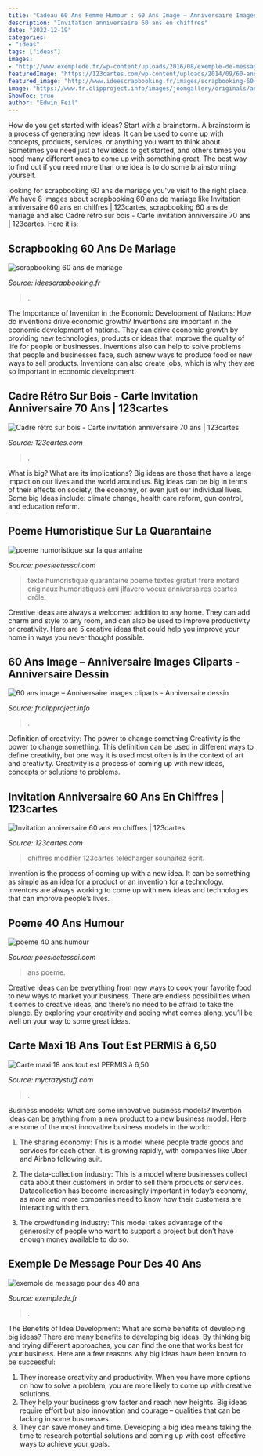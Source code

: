 ```yaml
---
title: "Cadeau 60 Ans Femme Humour : 60 Ans Image – Anniversaire Images Cliparts"
description: "Invitation anniversaire 60 ans en chiffres"
date: "2022-12-19"
categories:
- "ideas"
tags: ["ideas"]
images:
- "http://www.exemplede.fr/wp-content/uploads/2016/08/exemple-de-message-pour-des-40-ans.jpg"
featuredImage: "https://123cartes.com/wp-content/uploads/2014/09/60-ans-en-chiffres.jpg"
featured_image: "http://www.ideescrapbooking.fr/images/scrapbooking-60-ans-de-mariage_3.jpg"
image: "https://www.fr.clipproject.info/images/joomgallery/originals/anniversaire_36/60_ans_image__anniversaire_images_cliparts_20160413_1988124434.png"
ShowToc: true
author: "Edwin Feil"
---
```



How do you get started with ideas?
Start with a brainstorm. A brainstorm is a process of generating new ideas. It can be used to come up with concepts, products, services, or anything you want to think about. Sometimes you need just a few ideas to get started, and others times you need many different ones to come up with something great. The best way to find out if you need more than one idea is to do some brainstorming yourself.

	

		
looking for scrapbooking 60 ans de mariage you've visit to the right place. We have 8 Images about scrapbooking 60 ans de mariage like Invitation anniversaire 60 ans en chiffres | 123cartes, scrapbooking 60 ans de mariage and also Cadre rétro sur bois - Carte invitation anniversaire 70 ans | 123cartes. Here it is:
		
    
## Scrapbooking 60 Ans De Mariage

<img loading=lazy src="http://www.ideescrapbooking.fr/images/scrapbooking-60-ans-de-mariage_3.jpg" onerror="this.onerror=null;this.src='https://tse4.mm.bing.net/th?id=OIP.LxSGDyOMEOcLCatS6g7LiQHaE8&amp;pid=15.1';" alt="scrapbooking 60 ans de mariage">

_Source: ideescrapbooking.fr_

>. 

	

The Importance of Invention in the Economic Development of Nations: How do inventions drive economic growth?
Inventions are important in the economic development of nations. They can drive economic growth by providing new technologies, products or ideas that improve the quality of life for people or businesses. Inventions also can help to solve problems that people and businesses face, such asnew ways to produce food or new ways to sell products. Inventions can also create jobs, which is why they are so important in economic development.

    
## Cadre Rétro Sur Bois - Carte Invitation Anniversaire 70 Ans | 123cartes

<img loading=lazy src="https://123cartes.com/wp-content/uploads/2018/03/invitation-70-ans-cadre-retro-sur-bois.jpg" onerror="this.onerror=null;this.src='https://tse2.mm.bing.net/th?id=OIP.hHBwq5cTZcgZV8p5lyMecAHaE8&amp;pid=15.1';" alt="Cadre rétro sur bois - Carte invitation anniversaire 70 ans | 123cartes">

_Source: 123cartes.com_

>. 

	

What is big? What are its implications?
Big ideas are those that have a large impact on our lives and the world around us. Big ideas can be big in terms of their effects on society, the economy, or even just our individual lives. Some big Ideas include: climate change, health care reform, gun control, and education reform.

    
## Poeme Humoristique Sur La Quarantaine

<img loading=lazy src="http://www.poesieetessai.com/images/poeme-humoristique-sur-la-quarantaine_8.jpg" onerror="this.onerror=null;this.src='https://tse1.mm.bing.net/th?id=OIP.XWbDIiY91J--_oWhLzbSIAHaDN&amp;pid=15.1';" alt="poeme humoristique sur la quarantaine">

_Source: poesieetessai.com_

>texte humoristique quarantaine poeme textes gratuit frere motard originaux humoristiques ami jlfavero voeux anniversaires ecartes drôle. 

	

Creative ideas are always a welcomed addition to any home. They can add charm and style to any room, and can also be used to improve productivity or creativity. Here are 5 creative ideas that could help you improve your home in ways you never thought possible.

    
## 60 Ans Image – Anniversaire Images Cliparts - Anniversaire Dessin

<img loading=lazy src="https://www.fr.clipproject.info/images/joomgallery/originals/anniversaire_36/60_ans_image__anniversaire_images_cliparts_20160413_1988124434.png" onerror="this.onerror=null;this.src='https://tse4.mm.bing.net/th?id=OIP.E-B7LcBavSavNzijMxae-AHaFj&amp;pid=15.1';" alt="60 ans image – Anniversaire images cliparts - Anniversaire dessin">

_Source: fr.clipproject.info_

>. 

	

Definition of creativity: The power to change something
Creativity is the power to change something. This definition can be used in different ways to define creativity, but one way it is used most often is in the context of art and creativity. Creativity is a process of coming up with new ideas, concepts or solutions to problems.

    
## Invitation Anniversaire 60 Ans En Chiffres | 123cartes

<img loading=lazy src="https://123cartes.com/wp-content/uploads/2014/09/60-ans-en-chiffres.jpg" onerror="this.onerror=null;this.src='https://tse1.mm.bing.net/th?id=OIP.2rBNOH91o4y93shsm2WdegHaFB&amp;pid=15.1';" alt="Invitation anniversaire 60 ans en chiffres | 123cartes">

_Source: 123cartes.com_

>chiffres modifier 123cartes télécharger souhaitez écrit. 

	

Invention is the process of coming up with a new idea. It can be something as simple as an idea for a product or an invention for a technology. inventors are always working to come up with new ideas and technologies that can improve people’s lives.

    
## Poeme 40 Ans Humour

<img loading=lazy src="http://www.poesieetessai.com/images/poeme-40-ans-humour_6.jpg" onerror="this.onerror=null;this.src='https://tse2.mm.bing.net/th?id=OIP.f4WkWHL5RAIbZPaX9RwpNwAAAA&amp;pid=15.1';" alt="poeme 40 ans humour">

_Source: poesieetessai.com_

>ans poeme. 

	

Creative ideas can be everything from new ways to cook your favorite food to new ways to market your business. There are endless possibilities when it comes to creative ideas, and there’s no need to be afraid to take the plunge. By exploring your creativity and seeing what comes along, you’ll be well on your way to some great ideas.

    
## Carte Maxi 18 Ans Tout Est PERMIS à 6,50

<img loading=lazy src="http://mycrazystuff.com/11957-thickbox_default/carte-anniversaire-maxi-18-ans-tout-est-permis.jpg" onerror="this.onerror=null;this.src='https://tse2.mm.bing.net/th?id=OIP.tpJHhbUh8Denp-J0yfFkWAHaHa&amp;pid=15.1';" alt="Carte maxi 18 ans tout est PERMIS à 6,50">

_Source: mycrazystuff.com_

>. 

	

Business models: What are some innovative business models?
Invention ideas can be anything from a new product to a new business model. Here are some of the most innovative business models in the world:
1. The sharing economy: This is a model where people trade goods and services for each other. It is growing rapidly, with companies like Uber and Airbnb following suit.

2. The data-collection industry: This is a model where businesses collect data about their customers in order to sell them products or services. Datacollection has become increasingly important in today’s economy, as more and more companies need to know how their customers are interacting with them.

3. The crowdfunding industry: This model takes advantage of the generosity of people who want to support a project but don’t have enough money available to do so.

    
## Exemple De Message Pour Des 40 Ans

<img loading=lazy src="http://www.exemplede.fr/wp-content/uploads/2016/08/exemple-de-message-pour-des-40-ans.jpg" onerror="this.onerror=null;this.src='https://tse3.mm.bing.net/th?id=OIP.GZnkauwuDXSRmRUV0jeSLwHaDY&amp;pid=15.1';" alt="exemple de message pour des 40 ans">

_Source: exemplede.fr_

>. 

	

The Benefits of Idea Development: What are some benefits of developing big ideas?
There are many benefits to developing big ideas. By thinking big and trying different approaches, you can find the one that works best for your business. Here are a few reasons why big ideas have been known to be successful: 
1. They increase creativity and productivity. When you have more options on how to solve a problem, you are more likely to come up with creative solutions. 
2. They help your business grow faster and reach new heights. Big ideas require effort but also innovation and courage – qualities that can be lacking in some businesses. 
3. They can save money and time. Developing a big idea means taking the time to research potential solutions and coming up with cost-effective ways to achieve your goals.

